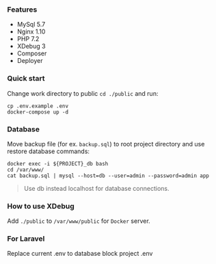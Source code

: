 ### Features
- MySql 5.7
- Nginx 1.10
- PHP 7.2
- XDebug 3
- Composer
- Deployer

### Quick start
Change work directory to public `cd ./public` and run:
```
cp .env.example .env
docker-compose up -d
```

### Database
Move backup file (for ex. `backup.sql`) to root project directory and use restore database commands:
```
docker exec -i ${PROJECT}_db bash
cd /var/www/
cat backup.sql | mysql --host=db --user=admin --password=admin app
```
> Use db instead localhost for database connections.

### How to use XDebug
Add `./public` to `/var/www/public` for `Docker` server.

### For Laravel
Replace current .env to database block project .env
